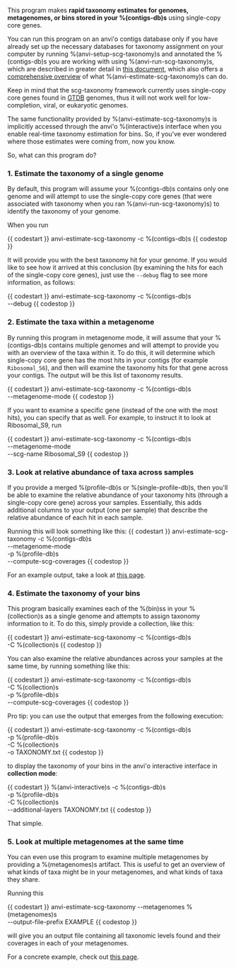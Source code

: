 This program makes **rapid taxonomy estimates for genomes, metagenomes, or bins stored in your %(contigs-db)s** using single-copy core genes.

You can run this program on an anvi'o contigs database only if you have already set up the necessary databases for taxonomy assignment on your computer by running %(anvi-setup-scg-taxonomy)s and annotated the %(contigs-db)s you are working with using %(anvi-run-scg-taxonomy)s, which are described in greater detail in [this document](http://merenlab.org/2019/10/08/anvio-scg-taxonomy/), which also offers a [comprehensive overview](http://merenlab.org/2019/10/08/anvio-scg-taxonomy/#estimating-taxonomy-in-the-terminal) of what %(anvi-estimate-scg-taxonomy)s can do.

Keep in mind that the scg-taxonomy framework currently uses single-copy core genes found in [GTDB](https://gtdb.ecogenomic.org/) genomes, thus it will not work well for low-completion, viral, or eukaryotic genomes.

The same functionality provided by %(anvi-estimate-scg-taxonomy)s is implicitly accessed through the anvi'o %(interactive)s interface when you enable real-time taxonomy estimation for bins. So, if you've ever wondered where those estimates were coming from, now you know.

So, what can this program do?

### 1. Estimate the taxonomy of a single genome

By default, this program will assume your %(contigs-db)s contains only one genome and will attempt to use the single-copy core genes (that were associated with taxonomy when you ran %(anvi-run-scg-taxonomy)s) to identify the taxonomy of your genome.

When you run

{{ codestart }}
anvi-estimate-scg-taxonomy -c %(contigs-db)s
{{ codestop }}

It will provide you with the best taxonomy hit for your genome. If you would like to see how it arrived at this conclusion (by examining the hits for each of the single-copy core genes), just use the `--debug` flag to see more information, as follows:

{{ codestart }}
anvi-estimate-scg-taxonomy -c %(contigs-db)s \
                           --debug
{{ codestop }}

### 2. Estimate the taxa within a metagenome

By running this program in metagenome mode, it will assume that your %(contigs-db)s contains multiple genomes and will attempt to provide you with an overview of the taxa within it. To do this, it will determine which single-copy core gene has the most hits in your contigs (for example `Ribosomal_S6`), and then will examine the taxonomy hits for that gene across your contigs. The output will be this list of taxonomy results.

{{ codestart }}
anvi-estimate-scg-taxonomy -c %(contigs-db)s \
                           --metagenome-mode
{{ codestop }}

If you want to examine a specific gene (instead of the one with the most hits), you can specify that as well. For example, to instruct it to look at Ribosomal_S9, run

{{ codestart }}
anvi-estimate-scg-taxonomy -c %(contigs-db)s \
                           --metagenome-mode \
                           --scg-name Ribosomal_S9
{{ codestop }}

### 3. Look at relative abundance of taxa across samples

If you provide a merged %(profile-db)s or %(single-profile-db)s, then you'll be able to examine the relative abundance of your taxonomy hits (through a single-copy core gene) across your samples. Essentially, this adds additional columns to your output (one per sample) that describe the relative abundance of each hit in each sample.

Running this will look something like this:
{{ codestart }}
anvi-estimate-scg-taxonomy -c %(contigs-db)s \
                           --metagenome-mode \
                           -p %(profile-db)s \
                           --compute-scg-coverages
{{ codestop }}

For an example output, take a look at [this page](http://merenlab.org/2019/10/08/anvio-scg-taxonomy/#contigs-db--profile-db).

### 4. Estimate the taxonomy of your bins

This program basically examines each of the %(bin)ss in your %(collection)s as a single genome and attempts to assign taxonomy information to it. To do this, simply provide a collection, like this:

{{ codestart }}
anvi-estimate-scg-taxonomy -c %(contigs-db)s \
                           -C %(collection)s
{{ codestop }}

You can also examine the relative abundances across your samples at the same time, by running something like this:

{{ codestart }}
anvi-estimate-scg-taxonomy -c %(contigs-db)s \
                           -C %(collection)s \
                           -p %(profile-db)s \
                           --compute-scg-coverages
{{ codestop }}

Pro tip: you can use the output that emerges from the following execution:

{{ codestart }}
anvi-estimate-scg-taxonomy -c %(contigs-db)s \
                           -p %(profile-db)s \
                           -C %(collection)s \
                           -o TAXONOMY.txt
{{ codestop }}

to display the taxonomy of your bins in the anvi'o interactive interface in **collection mode**:

{{ codestart }}
%(anvi-interactive)s -c %(contigs-db)s \
                     -p %(profile-db)s \
                     -C %(collection)s \
                     --additional-layers TAXONOMY.txt
{{ codestop }}

That simple.

### 5. Look at multiple metagenomes at the same time

You can even use this program to examine multiple metagenomes by providing a %(metagenomes)s artifact. This is useful to get an overview of what kinds of taxa might be in your metagenomes, and what kinds of taxa they share.

Running this

{{ codestart }}
anvi-estimate-scg-taxonomy --metagenomes %(metagenomes)s \
                           --output-file-prefix EXAMPLE
{{ codestop }}

will give you an output file containing all taxonomic levels found and their coverages in each of your metagenomes.

For a concrete example, check out [this page](http://merenlab.org/2019/10/08/anvio-scg-taxonomy/#many-contigs-dbs-for-many-metagenomes).
